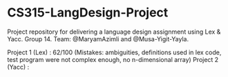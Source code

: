 # CS315-LangDesign-Project
Project repository for delivering a language design assignment using Lex & Yacc.
Group 14.
Team: @MaryamAzimli and @Musa-Yigit-Yayla.

Project 1 (Lex)  : 62/100 (Mistakes: ambiguities, definitions used in lex code, test program were not complex enough, no n-dimensional array)
Project 2 (Yacc) :
